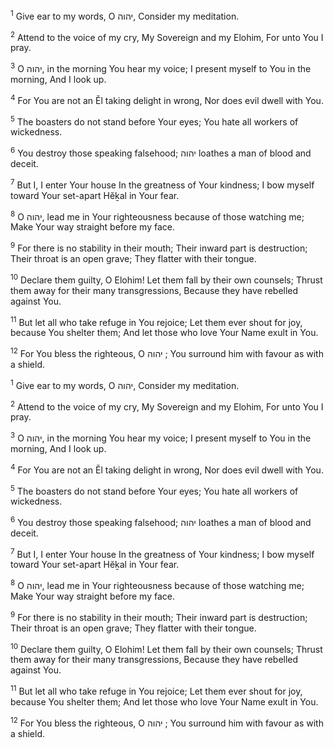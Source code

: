<sup>1</sup> Give ear to my words, O יהוה, Consider my meditation.

<sup>2</sup> Attend to the voice of my cry, My Sovereign and my Elohim, For unto You I pray.

<sup>3</sup> O יהוה, in the morning You hear my voice; I present myself to You in the morning, And I look up.

<sup>4</sup> For You are not an Ĕl taking delight in wrong, Nor does evil dwell with You.

<sup>5</sup> The boasters do not stand before Your eyes; You hate all workers of wickedness.

<sup>6</sup> You destroy those speaking falsehood; יהוה loathes a man of blood and deceit.

<sup>7</sup> But I, I enter Your house In the greatness of Your kindness; I bow myself toward Your set-apart Hĕḵal in Your fear.

<sup>8</sup> O יהוה, lead me in Your righteousness because of those watching me; Make Your way straight before my face.

<sup>9</sup> For there is no stability in their mouth; Their inward part is destruction; Their throat is an open grave; They flatter with their tongue.

<sup>10</sup> Declare them guilty, O Elohim! Let them fall by their own counsels; Thrust them away for their many transgressions, Because they have rebelled against You.

<sup>11</sup> But let all who take refuge in You rejoice; Let them ever shout for joy, because You shelter them; And let those who love Your Name exult in You.

<sup>12</sup> For You bless the righteous, O יהוה ; You surround him with favour as with a shield.

<sup>1</sup> Give ear to my words, O יהוה, Consider my meditation.

<sup>2</sup> Attend to the voice of my cry, My Sovereign and my Elohim, For unto You I pray.

<sup>3</sup> O יהוה, in the morning You hear my voice; I present myself to You in the morning, And I look up.

<sup>4</sup> For You are not an Ĕl taking delight in wrong, Nor does evil dwell with You.

<sup>5</sup> The boasters do not stand before Your eyes; You hate all workers of wickedness.

<sup>6</sup> You destroy those speaking falsehood; יהוה loathes a man of blood and deceit.

<sup>7</sup> But I, I enter Your house In the greatness of Your kindness; I bow myself toward Your set-apart Hĕḵal in Your fear.

<sup>8</sup> O יהוה, lead me in Your righteousness because of those watching me; Make Your way straight before my face.

<sup>9</sup> For there is no stability in their mouth; Their inward part is destruction; Their throat is an open grave; They flatter with their tongue.

<sup>10</sup> Declare them guilty, O Elohim! Let them fall by their own counsels; Thrust them away for their many transgressions, Because they have rebelled against You.

<sup>11</sup> But let all who take refuge in You rejoice; Let them ever shout for joy, because You shelter them; And let those who love Your Name exult in You.

<sup>12</sup> For You bless the righteous, O יהוה ; You surround him with favour as with a shield.

